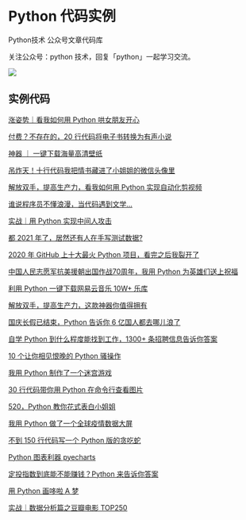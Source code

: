 # Python 代码实例

Python技术 公众号文章代码库

关注公众号：python 技术，回复「python」一起学习交流。

![](http://favorites.ren/assets/images/python.jpg)

## 实例代码

[涨姿势｜看我如何用 Python 哄女朋友开心](https://github.com/JustDoPython/python-examples/tree/master/doudou/2021-10-21-pig)

[付费？不存在的，20 行代码将电子书转换为有声小说](https://github.com/JustDoPython/python-examples/tree/master/doudou/2021-09-29-pdf-to-mp3)

[神器 ｜ 一键下载海量高清壁纸](https://github.com/JustDoPython/python-examples/tree/master/doudou/2021-09-28-wallpaper)

[吊炸天！十行代码我把情书藏进了小姐姐的微信头像里](https://github.com/JustDoPython/python-examples/tree/master/doudou/2021-09-08-text-img)

[解放双手，提高生产力，看我如何用 Python 实现自动化剪视频](https://github.com/JustDoPython/python-examples/tree/master/doudou/2021-06-30-pyautogui)

[谁说程序员不懂浪漫，当代码遇到文学...](https://github.com/JustDoPython/python-examples/tree/master/doudou/2021-03-09-programmer-romance)

[实战｜用 Python 实现中间人攻击](https://github.com/JustDoPython/python-examples/tree/master/doudou/2021-02-08-mitmproxy)

[都 2021 年了，居然还有人在手写测试数据?](https://github.com/JustDoPython/python-examples/tree/master/doudou/2021-01-10-fake-data)

[2020 年 GitHub 上十大最火 Python 项目，看完之后我裂开了](https://github.com/JustDoPython/python-examples/tree/master/doudou/2021-01-02-GitHub-Python-Top10)

[中国人民志愿军抗美援朝出国作战70周年，我用 Python 为英雄们送上祝福](https://github.com/JustDoPython/python-examples/tree/master/doudou/2020-11-10-resisting-us-aid-korea)

[利用 Python 一键下载网易云音乐 10W+ 乐库](https://github.com/JustDoPython/python-examples/tree/master/doudou/2020-11-02-163-music)

[解放双手，提高生产力，这款神器你值得拥有](https://github.com/JustDoPython/python-examples/tree/master/doudou/2020-10-20-appium)

[国庆长假已结束，Python 告诉你 6 亿国人都去哪儿浪了](https://github.com/JustDoPython/python-examples/tree/master/doudou/2020-10-13-national-day)

[自学 Python 到什么程度能找到工作，1300+ 条招聘信息告诉你答案](https://github.com/JustDoPython/python-examples/tree/master/doudou/2020-07-13-lagou)

[10 个让你相见恨晚的 Python 骚操作](https://github.com/JustDoPython/python-examples/tree/master/doudou/2020-06-19-skills)

[我用 Python 制作了一个迷宫游戏](https://github.com/JustDoPython/python-examples/tree/master/doudou/2020-06-12-maze)

[30 行代码带你用 Python 在命令行查看图片](https://github.com/JustDoPython/python-examples/tree/master/doudou/2020-05-17-character-drawing)

[520，Python 教你花式表白小姐姐](https://github.com/JustDoPython/python-examples/tree/master/doudou/2020-05-17-520)

[我用 Python 做了一个全球疫情数据大屏](https://github.com/JustDoPython/python-examples/tree/master/doudou/2020-04-20-epidemic-big-screen)

[不到 150 行代码写一个 Python 版的贪吃蛇](https://github.com/JustDoPython/python-examples/tree/master/doudou/2020-04-04-greedy-snake)

[Python 图表利器 pyecharts](https://github.com/JustDoPython/python-examples/tree/master/doudou/2020-03-27-pyechars)

[定投指数到底能不能赚钱？Python 来告诉你答案](https://github.com/JustDoPython/python-examples/tree/master/doudou/2020-03-27-found)

[用 Python 画哆啦 A 梦](https://github.com/JustDoPython/python-examples/tree/master/doudou/2020-03-27-duo-la-a-meng)

[实战｜数据分析篇之豆瓣电影 TOP250](https://github.com/JustDoPython/python-examples/tree/master/doudou/2020-02-20-douban-movie-top250)